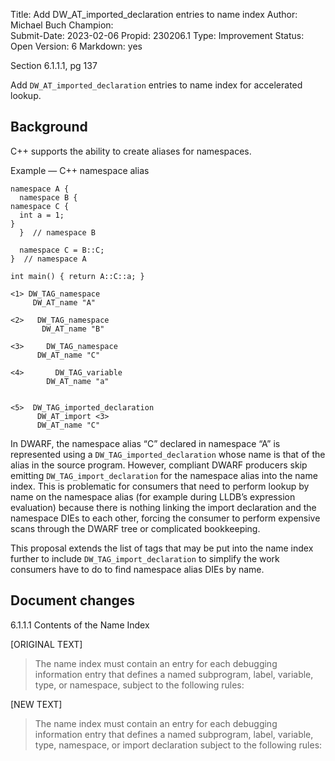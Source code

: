Title:       Add DW_AT_imported_declaration entries to name index
Author:      Michael Buch
Champion:    
Submit-Date: 2023-02-06
Propid:      230206.1
Type:        Improvement
Status:      Open
Version:     6
Markdown:    yes

Section 6.1.1.1, pg 137

Add `DW_AT_imported_declaration` entries to name index for accelerated lookup.

Background
----------

C++ supports the ability to create aliases for namespaces.

Example — C++ namespace alias

    namespace A {                 
      namespace B {                 
	namespace C {                 
	  int a = 1;                    
	}                              
      }  // namespace B             
			      
      namespace C = B::C;           
    }  // namespace A             
			      
    int main() { return A::C::a; }

    <1> DW_TAG_namespace            
	     DW_AT_name "A"            
				
    <2>   DW_TAG_namespace          
	       DW_AT_name "B"          
				
    <3>     DW_TAG_namespace        
		  DW_AT_name "C"        
				
    <4>       DW_TAG_variable       
		    DW_AT_name "a"      
				
				
    <5>  DW_TAG_imported_declaration
	      DW_AT_import <3>         
	      DW_AT_name "C"           
                                       
In DWARF, the namespace alias “C” declared in namespace “A” is represented 
using a `DW_TAG_imported_declaration` whose name is that of the alias in the 
source program. However, compliant DWARF producers skip emitting 
`DW_TAG_import_declaration` for the namespace alias into the name index. This 
is problematic for consumers that need to perform lookup by name on the 
namespace alias (for example during LLDB’s expression evaluation) because 
there is nothing linking the import declaration and the namespace DIEs to 
each other, forcing the consumer to perform expensive scans through the 
DWARF tree or complicated bookkeeping.

This proposal extends the list of tags that may be put into the name 
index further to include `DW_TAG_import_declaration` to simplify
the work consumers have to do to find namespace alias DIEs by name.

Document changes
----------------

6.1.1.1 Contents of the Name Index

[ORIGINAL TEXT]

> The name index must contain an entry for each debugging information entry that 
> defines a named subprogram, label, variable, type, or namespace, subject to the 
> following rules: 

[NEW TEXT]

> The name index must contain an entry for each debugging information entry that 
> defines a named subprogram, label, variable, type, namespace, or import declaration
> subject to the following rules: 
